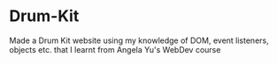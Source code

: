 # Drum-Kit
Made a Drum Kit website using my knowledge of DOM, event listeners, objects etc. that I learnt from Angela Yu's WebDev course
